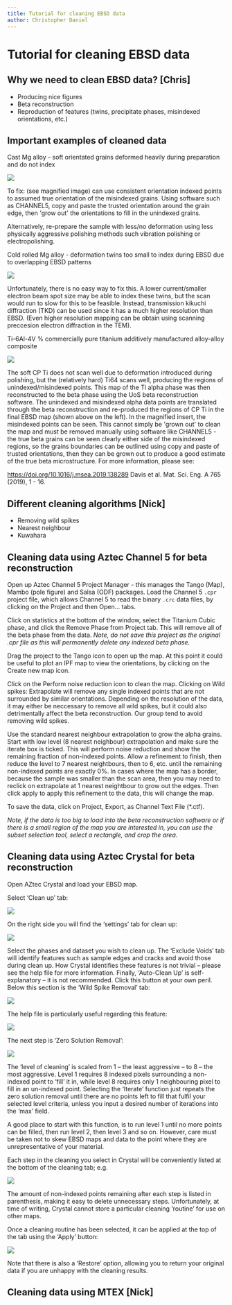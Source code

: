 ```yaml
---
title: Tutorial for cleaning EBSD data
author: Christopher Daniel
---
```


# Tutorial for cleaning EBSD data

## Why we need to clean EBSD data? [Chris]

- Producing nice figures
- Beta reconstruction
- Reproduction of features (twins, precipitate phases, misindexed orientations, etc.)

## Important examples of cleaned data

Cast Mg alloy - soft orientated grains deformed heavily during preparation and do not index

![](/wiki/assets/images/EBSD_misindexing_1.png)

To fix: (see magnified image) can use consistent orientation indexed points to assumed true orientation of the misindexed grains. Using software such as CHANNEL5, copy and paste the trusted orientation around the grain edge, then 'grow out' the orientations to fill in the unindexed grains.

Alternatively, re-prepare the sample with less/no deformation using less physically aggressive polishing methods such vibration polishing or electropolishing.

Cold rolled Mg alloy - deformation twins too small to index during EBSD due to overlapping EBSD patterns

![](/wiki/assets/images/EBSD_misindexing_2.png)

Unfortunately, there is no easy way to fix this. A lower current/smaller electron beam spot size may be able to index these twins, but the scan would run to slow for this to be feasible. Instead, transmission kikuchi diffraction (TKD) can be used since it has a much higher resolution than EBSD. (Even higher resolution mapping can be obtain using scanning preccesion electron diffraction in the TEM).

Ti-6Al-4V % commercially pure titanium additively manufactured alloy-alloy composite

![](/wiki/assets/images/EBSD_misindexing_3.png)

The soft CP Ti does not scan well due to deformation introduced during polishing, but the (relatively hard) Ti64 scans well, producing the regions of unindexed/misindexed points. This map of the Ti alpha phase was then reconstructed to the beta phase using the UoS beta reconstruction software. The unindexed and misindexed alpha data points are translated through the beta reconstruction and re-produced the regions of CP Ti in the final EBSD map (shown above on the left). In the magnified insert, the misindexed points can be seen. This cannot simply be 'grown out' to clean the map and must be removed manually using software like CHANNEL5 - the true beta grains can be seen clearly either side of the misindexed regions, so the grains boundaries can be outlined using copy and paste of trusted orientations, then they can be grown out to produce a good estimate of the true beta microstructure. For more information, please see:

https://doi.org/10.1016/j.msea.2019.138289
Davis et al. Mat. Sci. Eng. A 765 (2019), 1 - 16.

## Different cleaning algorithms [Nick]

- Removing wild spikes
- Nearest neighbour
- Kuwahara

## Cleaning data using Aztec Channel 5 for beta reconstruction

Open up Aztec Channel 5 Project Manager - this manages the Tango (Map), Mambo (pole figure) and Salsa (ODF) packages. Load the Channel 5 `.cpr` project file, which allows Channel 5 to read the binary `.crc` data files, by clicking on the Project and then Open... tabs.

Click on statistics at the bottom of the window, select the Titanium Cubic phase, and click the Remove Phase from Project tab. This will remove all of the beta phase from the data. *Note, do not save this project as the original .cpr file as this will permanently delete any indexed beta phase.*

Drag the project to the Tango icon to open up the map. At this point it could be useful to plot an IPF map to view the orientations, by clicking on the Create new map icon.

Click on the Perform noise reduction icon to clean the map. Clicking on Wild spikes: Extrapolate will remove any single indexed points that are not surrounded by similar orientations. Depending on the resolution of the data, it may either be neccessary to remove all wild spikes, but it could also detrimentally affect the beta reconstruction. Our group tend to avoid removing wild spikes.

Use the standard nearest neighbour extrapolation to grow the alpha grains. Start with low level (8 nearest neighbour) extrapolation and make sure the iterate box is ticked. This will perform noise reduction and show the remaining fraction of non-indexed points. Allow a refinement to finish, then reduce the level to 7 nearest neightbours, then to 6, etc. until the remaining non-indexed points are exactly 0%. In cases where the map has a border, because the sample was smaller than the scan area, then you may need to reclick on extrapolate at 1 nearest neightbour to grow out the edges. Then click apply to apply this refinement to the data, this will change the map.

To save the data, click on Project, Export, as Channel Text File (\*.ctf).

*Note, if the data is too big to load into the beta reconstruction software or if there is a small region of the map you are interested in, you can use the subset selection tool, select a rectangle, and crop the area.*

## Cleaning data using Aztec Crystal for beta reconstruction

Open AZtec Crystal and load your EBSD map.

Select ‘Clean up’ tab:
 
![](/wiki/assets/images/Crystal_cleaning_tutorial_1.png)

On the right side you will find the ‘settings’ tab for clean up:

![](/wiki/assets/images/Crystal_cleaning_tutorial_2.png)

Select the phases and dataset you wish to clean up. The ‘Exclude Voids’ tab will identify features such as sample edges and cracks and avoid those during clean up. How Crystal identifies these features is not trivial – please see the help file for more information. Finally, ‘Auto-Clean Up’ is self-explanatory – it is not recommended. Click this button at your own peril. 
Below this section is the ‘Wild Spike Removal’ tab:
 
![](/wiki/assets/images/Crystal_cleaning_tutorial_3.png) 

 The help file is particularly useful regarding this feature:

![](/wiki/assets/images/Crystal_cleaning_tutorial_4.png)

The next step is ‘Zero Solution Removal’:

![](/wiki/assets/images/Crystal_cleaning_tutorial_5.png)

The ‘level of cleaning’ is scaled from 1 – the least aggressive – to 8 – the most aggressive. Level 1 requires 8 indexed pixels surrounding a non-indexed point to ‘fill’ it in, while level 8 requires only 1 neighbouring pixel to fill in an un-indexed point. Selecting the ‘Iterate’ function just repeats the zero solution removal until there are no points left to fill that fulfil your selected level criteria, unless you input a desired number of iterations into the ‘max’ field.

A good place to start with this function, is to run level 1 until no more points can be filled, then run level 2, then level 3 and so on. However, care must be taken not to skew EBSD maps and data to the point where they are unrepresentative of your material.

Each step in the cleaning you select in Crystal will be conveniently listed at the bottom of the cleaning tab; e.g.
 
 ![](/wiki/assets/images/Crystal_cleaning_tutorial_6.png)
 
The amount of non-indexed points remaining after each step is listed in parenthesis, making it easy to delete unnecessary steps. Unfortunately, at time of writing, Crystal cannot store a particular cleaning ‘routine’ for use on other maps.

Once a cleaning routine has been selected, it can be applied at the top of the tab using the ‘Apply’ button:

![](/wiki/assets/images/Crystal_cleaning_tutorial_7.png)
 
Note that there is also a ‘Restore’ option, allowing you to return your original data if you are unhappy with the cleaning results.


## Cleaning data using MTEX [Nick]
